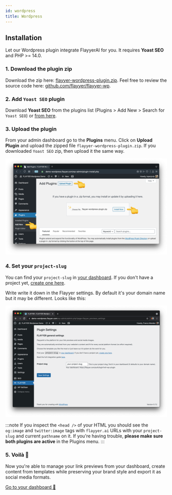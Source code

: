 ```yaml
---
id: wordpress
title: Wordpress
---
```


## Installation

Let our Wordpress plugin integrate FlayyerAI for you. It requires **Yoast SEO** and PHP >= 14.0.

### 1. Download the plugin zip

Download the zip here: [flayyer-wordpress-plugin.zip](https://github.com/flayyer/flayyer-wp/releases/latest/download/flayyer-wordpress-plugin.zip). Feel free to review the source code here: [github.com/flayyer/flayyer-wp](https://github.com/flayyer/flayyer-wp).

### 2. Add `Yoast SEO` plugin

Download **Yoast SEO** from the plugins list (Plugins > Add New > Search for `Yoast SEO`) or [from here](https://wordpress.org/plugins/wordpress-seo/).

### 3. Upload the plugin

From your admin dashboard go to the **Plugins** menu. Click on **Upload Plugin** and upload the zipped file `flayyer-wordpress-plugin.zip`. If you downloaded `Yoast SEO` zip, then upload it the same way.

![demo image of flayyer install](https://raw.githubusercontent.com/flayyer/flayyer-wp/master/.github/assets/install.png)

### 4. Set your `project-slug`

You can find your `project-slug` in [your dashboard](https://flayyer.com/auth/login?ref=docs). If you don't have a project yet, [create one here](https://flayyer.com/get-started?ref=docs).

Write write it down in the Flayyer settings. By default it's your domain name but it may be different. Looks like this:

![demo image of flayyer for wordpress](https://raw.githubusercontent.com/flayyer/flayyer-wp/master/.github/assets/view.png)

:::note
If you inspect the `<head />` of your HTML you should see the `og:image` and `twitter:image` tags with `flayyer.ai` URLs with your `project-slug` and current `pathname` on it. If you're having trouble, **please make sure both plugins are active** in the Plugins menu.
:::

### 5. Voilà 🎉

Now you're able to manage your link previews from your dashboard, create content from templates while preserving your brand style and export it as social media formats.

[Go to your dashboard 🚀](https://flayyer.com/auth/login?ref=docs)
